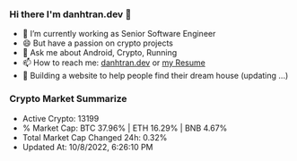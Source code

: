 ### Hi there I'm danhtran.dev 👋

- 🔭 I’m currently working as Senior Software Engineer
- 😄 But have a passion on crypto projects
- 💬 Ask me about Android, Crypto, Running 
- 📫 How to reach me: <a href="https://danhtran.dev" target="_blank">danhtran.dev</a> or <a href="Developer-Resume.pdf" target="_blank">my Resume</a>
- 🌱 Building a website to help people find their dream house (updating ...)

### Crypto Market Summarize
- Active Crypto: 13199
- % Market Cap: BTC 37.96% | ETH 16.29% | BNB 4.67%
- Total Market Cap Changed 24h: 0.32%
- Updated At: 10/8/2022, 6:26:10 PM
